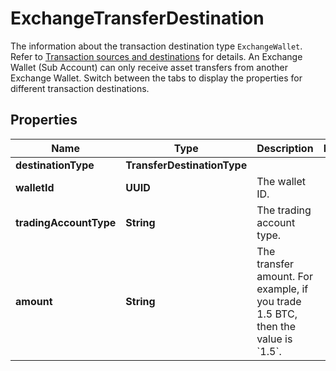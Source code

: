 

# ExchangeTransferDestination

The information about the transaction destination type `ExchangeWallet`. Refer to [Transaction sources and destinations](/v2/guides/sources-and-destinations) for details.  An Exchange Wallet (Sub Account) can only receive asset transfers from another Exchange Wallet.  Switch between the tabs to display the properties for different transaction destinations. 

## Properties

| Name | Type | Description | Notes |
|------------ | ------------- | ------------- | -------------|
|**destinationType** | **TransferDestinationType** |  |  |
|**walletId** | **UUID** | The wallet ID. |  |
|**tradingAccountType** | **String** | The trading account type. |  |
|**amount** | **String** | The transfer amount. For example, if you trade 1.5 BTC, then the value is &#x60;1.5&#x60;.  |  |



